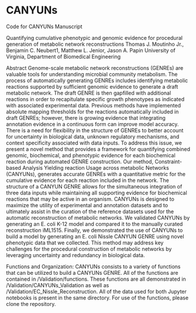 # CANYUNs
Code for CANYUNs Manuscript

Quantifying cumulative phenotypic and genomic evidence for procedural generation of metabolic network reconstructions
Thomas J. Moutinho Jr., Benjamin C. Neubert1, Matthew L. Jenior, Jason A. Papin
University of Virginia, Department of Biomedical Engineering

Abstract
Genome-scale metabolic network reconstructions (GENREs) are valuable tools for understanding microbial community metabolism. The process of automatically generating GENREs includes identifying metabolic reactions supported by sufficient genomic evidence to generate a draft metabolic network. The draft GENRE is then gapfilled with additional reactions in order to recapitulate specific growth phenotypes as indicated with associated experimental data. Previous methods have implemented absolute mapping thresholds for the reactions automatically included in draft GENREs; however, there is growing evidence that integrating annotation evidence in a continuous form can improve model accuracy. There is a need for flexibility in the structure of GENREs to better account for uncertainty in biological data, unknown regulatory mechanisms, and context specificity associated with data inputs. To address this issue, we present a novel method that provides a framework for quantifying combined genomic, biochemical, and phenotypic evidence for each biochemical reaction during automated GENRE construction. Our method, Constraint-based Analysis Yielding reaction Usage across metabolic Networks (CANYUNs), generates accurate GENREs with a quantitative metric for the cumulative evidence for each reaction included in the network. The structure of a CANYUN GENRE allows for the simultaneous integration of three data inputs while maintaining all supporting evidence for biochemical reactions that may be active in an organism. CANYUNs is designed to maximize the utility of experimental and annotation datasets and to ultimately assist in the curation of the reference datasets used for the automatic reconstruction of metabolic networks. We validated CANYUNs by generating an E. coli K-12 model and compared it to the manually curated reconstruction iML1515. Finally, we demonstrated the use of CANYUNs to build a model by generating an E. coli Nissle CANYUN GENRE using novel phenotypic data that we collected. This method may address key challenges for the procedural construction of metabolic networks by leveraging uncertainty and redundancy in biological data.

Functions and Organization:
CANYUNs consists to a variety of functions that can be utilized to build a CANYUNs GENRE. All of the functions are contained in /Validation/functions. These functions are all demonstrated in /Validation/CANYUNs_Validation as well as /Validation/EC_Nissle_Reconstruction. All of the data used for both Jupyter notebooks is present in the same directory. For use of the functions, please clone the repository.